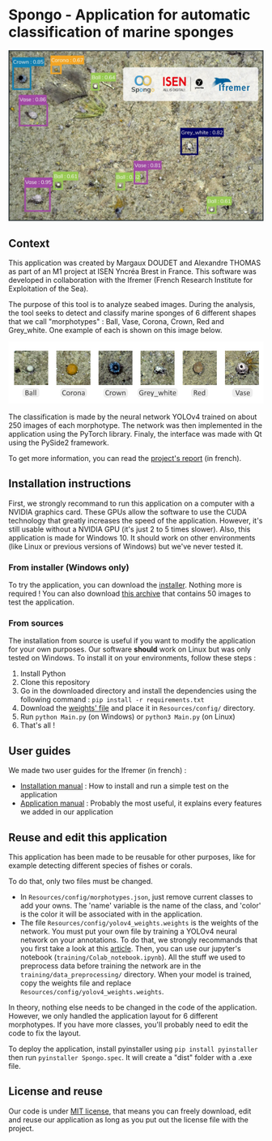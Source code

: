 # Spongo - Application for automatic classification of marine sponges

![repository header](documents/img/header.png) 

## Context
This application was created by Margaux DOUDET and Alexandre THOMAS as part of an M1 project at ISEN Yncréa Brest in France. This software was developed in collaboration with the Ifremer (French Research Institute for Exploitation of the Sea).

The purpose of this tool is to analyze seabed images. During the analysis, the tool seeks to detect and classify marine sponges of 6 different shapes that we call "morphotypes" : Ball, Vase, Corona, Crown, Red and Grey_white. One example of each is shown on this image below.

![morphotypes](documents/img/morphotypes.png) 

The classification is made by the neural network YOLOv4 trained on about 250 images of each morphotype. The network was then implemented in the application using the PyTorch library. Finaly, the interface was made with Qt using the PySide2 framework.

To get more information, you can read the [project's report](documents/Rapport%20de%20projet.pdf) (in french).


## Installation instructions
First, we strongly recommand to run this application on a computer with a NVIDIA graphics card. These GPUs allow the software to use the CUDA technology that greatly increases the speed of the application. However, it's still usable without a NVIDIA GPU (it's just 2 to 5 times slower). Also, this application is made for Windows 10. It should work on other environments (like Linux or previous versions of Windows) but we've never tested it.

### From installer (Windows only)
To try the application, you can download the [installer](https://github.com/shell-done/Spongo/releases/download/v1.0/Spongo_R10_Installer.exe). Nothing more is required ! You can also download [this archive](https://github.com/shell-done/Spongo/releases/download/v1.0/Images_test.zip) that contains 50 images to test the application.

### From sources
The installation from source is useful if you want to modify the application for your own purposes. Our software **should** work on Linux but was only tested on Windows. To install it on your environments, follow these steps :  
  1. Install Python
  2. Clone this repository
  3. Go in the downloaded directory and install the dependencies using the following command : `pip install -r requirements.txt`
  4. Download the [weights' file](https://github.com/shell-done/Spongo/releases/download/latest/yolov4_weights.weights) and place it in `Resources/config/` directory. 
  5. Run `python Main.py` (on Windows) or `python3 Main.py` (on Linux)
  6. That's all !

## User guides
We made two user guides for the Ifremer (in french) :
  - [Installation manual](documents/Application%20Spongo%20-%20Guide%20d'installation.pdf) : How to install and run a simple test on the application
  - [Application manual](documents/Application%20Spongo%20-%20Guide%20de%20l'application.pdf) : Probably the most useful, it explains every features we added in our application

## Reuse and edit this application
This application has been made to be reusable for other purposes, like for example detecting different species of fishes or corals.

To do that, only two files must be changed.
  - In `Resources/config/morphotypes.json`, just remove current classes to add your owns. The 'name' variable is the name of the class, and 'color' is the color it will be associated with in the application.
  - The file `Resources/config/yolov4_weights.weights` is the weights of the network. You must put your own file by training a YOLOv4 neural network on your annotations. To do that, we strongly recommands that you first take a look at this [article](https://towardsdatascience.com/yolov4-in-google-colab-train-your-custom-dataset-traffic-signs-with-ease-3243ca91c81d). Then, you can use our jupyter's notebook (`training/Colab_notebook.ipynb`). All the stuff we used to preprocess data before training the network are in the `training/data_preprocessing/` directory. When your model is trained, copy the weights file and replace `Resources/config/yolov4_weights.weights`.

In theory, nothing else needs to be changed in the code of the application. However, we only handled the application layout for 6 different morphotypes. If you have more classes, you'll probably need to edit the code to fix the layout.

To deploy the application, install pyinstaller using `pip install pyinstaller` then run `pyinstaller Spongo.spec`. It will create a "dist" folder with a .exe file.

## License and reuse
Our code is under [MIT license](LICENSE), that means you can freely download, edit and reuse our application as long as you put out the license file with the project.
